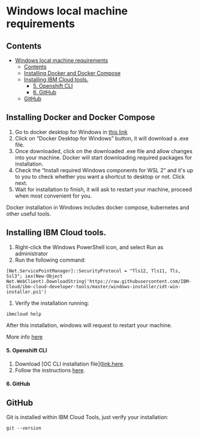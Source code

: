# Windows local machine requirements

## Contents
- [Windows local machine requirements](#windows-local-machine-requirements)
  - [Contents](#contents)
  - [Installing Docker and Docker Compose](#installing-docker-and-docker-compose)
  - [Installing IBM Cloud tools.](#installing-ibm-cloud-tools)
      - [5. Openshift CLI](#5-openshift-cli)
      - [6. GitHub](#6-github)
  - [GitHub](#github)

## Installing Docker and Docker Compose

1. Go to docker desktop for Windows in [this link](https://docs.docker.com/docker-for-windows/install/)
2. Click on “Docker Desktop for Windows” button, it will download a .exe file. 
3. Once downloaded, click on the downloaded .exe file and allow changes into your machine. Docker will start downloading required packages for installation.
4. Check the “Install required Windows components for WSL 2” and it's up to you to check whether you want a shortcut to desktop or not. Click next.
5. Wait for installation to finish, it will ask to restart your machine, proceed when most convenient for you.

Docker installation in Windows includes docker compose, kubernetes and other useful tools.

## Installing IBM Cloud tools.

1.  Right-click the Windows PowerShell icon, and select Run as administrator
2.  Run the following command:
```
[Net.ServicePointManager]::SecurityProtocol = "Tls12, Tls11, Tls, Ssl3"; iex(New-Object Net.WebClient).DownloadString('https://raw.githubusercontent.com/IBM-Cloud/ibm-cloud-developer-tools/master/windows-installer/idt-win-installer.ps1')
```  

1. Verify the installation running:

```
ibmcloud help
```

After this installation, windows will request to restart your machine.

More info [here](https://cloud.ibm.com/docs/cli?topic=cloud-cli-getting-started)



#### 5. Openshift CLI

1. Download [OC CLI installation file]([link.here](https://downloads-openshift-console.apps-crc.testing/amd64/windows/oc.zip).
2. Follow the instructions [here](https://docs.openshift.com/container-platform/4.6/cli_reference/openshift_cli/getting-started-cli.html#cli-installing-cli-on-windows_cli-developer-commands).


#### 6. GitHub
## GitHub
Git is installed within IBM Cloud Tools, just verify your installation:

```.term1
git --version
```